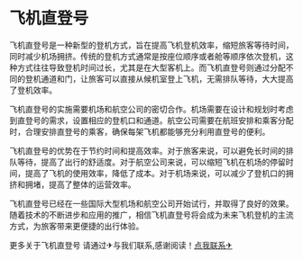 # 飞机直登号

飞机直登号是一种新型的登机方式，旨在提高飞机登机效率，缩短旅客等待时间，同时减少机场拥挤。传统的登机方式通常是按座位顺序或者舱等顺序依次登机，这种方式往往导致登机时间过长，尤其是在大型客机上。而飞机直登号则通过分配不同的登机通道和门，让旅客可以直接从候机室登上飞机，无需排队等待，大大提高了登机效率。

飞机直登号的实施需要机场和航空公司的密切合作。机场需要在设计和规划时考虑到直登号的需求，设置相应的登机口和通道。航空公司需要在航班安排和乘客分配时，合理安排直登号的乘客，确保每架飞机都能够充分利用直登号的便利。

飞机直登号的优势在于节约时间和提高效率。对于旅客来说，可以避免长时间的排队等待，提高了出行的舒适度。对于航空公司来说，可以缩短飞机在机场的停留时间，提高了飞机的使用效率，降低了成本。对于机场来说，可以减少了登机口的拥挤和拥堵，提高了整体的运营效率。

飞机直登号已经在一些国际大型机场和航空公司开始试行，并取得了良好的效果。随着技术的不断进步和应用的推广，相信飞机直登号将会成为未来飞机登机的主流方式，为旅客带来更便捷的出行体验。

更多关于飞机直登号 请通过✈与我们联系,感谢阅读！[点我联系✈](https://ai.G208.com)